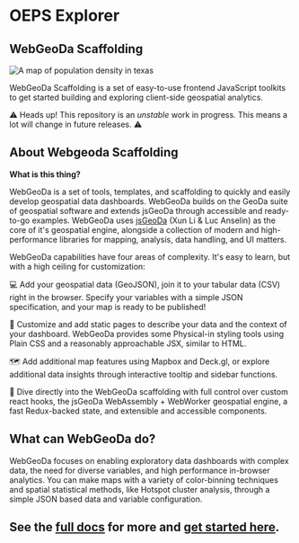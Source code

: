 # OEPS Explorer

## WebGeoDa Scaffolding

![A map of population density in texas](https://github.com/nofurtherinformation/webgeoda/blob/main/public/cover.png?raw=true)

WebGeoDa Scaffolding is a set of easy-to-use frontend JavaScript toolkits to get started building and exploring client-side geospatial analytics.

⚠️ Heads up! This repository is an _unstable_ work in progress. This means a lot will change in future releases. ⚠️

## About Webgeoda Scaffolding

**What is this thing?**

WebGeoDa is a set of tools, templates, and scaffolding to quickly and easily develop geospatial data dashboards. WebGeoDa builds on the GeoDa suite of geospatial software and extends jsGeoDa through accessible and ready-to-go examples. WebGeoDa uses  [jsGeoDa](https://jsgeoda.libgeoda.org/) (Xun Li & Luc Anselin) as the core of it's geospatial engine, alongside a collection of modern and high-performance libraries for mapping, analysis, data handling, and UI matters.

WebGeoDa capabilities have four areas of complexity. It's easy to learn, but with a high ceiling for customization:

‍💻 Add your geospatial data (GeoJSON), join it to your tabular data (CSV) right in the browser. Specify your variables with a simple JSON specification, and your map is ready to be published!

📑 Customize and add static pages to describe your data and the context of your dashboard. WebGeoDa provides some Physical-in styling tools using Plain CSS and a reasonably approachable JSX, similar to HTML.

🗺 Add additional map features using Mapbox and Deck.gl, or explore additional data insights through interactive tooltip and sidebar functions.

🦺 Dive directly into the WebGeoDa scaffolding with full control over custom react hooks, the jsGeoDa WebAssembly + WebWorker geospatial engine, a fast Redux-backed state, and extensible and accessible components. 

## What can WebGeoDa do?

WebGeoDa focuses on enabling exploratory data dashboards with complex data, the need for diverse variables, and high performance in-browser analytics. You can make maps with a variety of color-binning techniques and spatial statistical methods, like Hotspot cluster analysis, through a simple JSON based data and variable configuration.

## See the [full docs](https://dhalpern.gitbook.io/webgeoda-templates/) for more and [get started here](https://dhalpern.gitbook.io/webgeoda-templates/getting-started).




